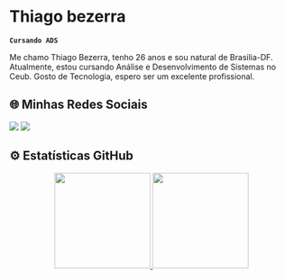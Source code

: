 # Thiago bezerra

 **`Cursando ADS`**

Me chamo Thiago Bezerra, tenho 26 anos e sou natural de Brasilia-DF. Atualmente, estou cursando Análise e Desenvolvimento de Sistemas no Ceub. Gosto de Tecnologia, espero ser um excelente profissional.

## 🌐 Minhas Redes Sociais
  
<div> 
  <a href="https://www.instagram.com/thiago_bezerr4?igsh=MTdzZW84bzVtMGNubA==" target="_blank"><img src="https://img.shields.io/badge/-Instagram-%23E4405F?style=for-the-badge&logo=instagram&logoColor=white" target="_blank"></a>
  <a href="https://www.linkedin.com/in/thiago-bezerra-b117b1350/" target="_blank"><img src="https://img.shields.io/badge/-LinkedIn-%230077B5?style=for-the-badge&logo=linkedin&logoColor=white" target="_blank"></a> 
</div>

## ⚙️ Estatísticas GitHub

<div align="center">
  <a href="https://github.com/thiagobezerra-dev">
  <img height="170em" src="https://github-readme-stats.vercel.app/api?username=thiagobezerra-dev&show_icons=true&theme=dark&include_all_commits=true&count_private=true"/>
  <img height="170em" src="https://github-readme-stats.vercel.app/api/top-langs/?username=thiagobezerra-dev&layout=compact&langs_count=7&theme=dark"/>
</div>


   
    



